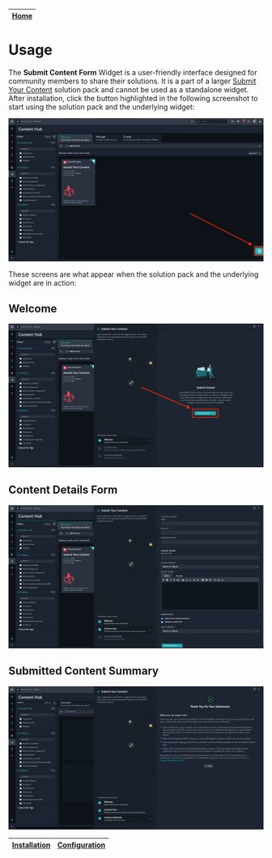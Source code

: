 | [Home](../README.md) |
|----------------------|

# Usage

The **Submit Content Form** Widget is a user-friendly interface designed for community members to share their solutions. It is a part of a larger [Submit Your Content](https://github.com/fortinet-fortisoar/solution-pack-submit-your-content) solution pack and cannot be used as a standalone widget. After installation, click the button highlighted in the following screenshot to start using the solution pack and the underlying widget:

![](./res/submit-content-button.png)

These screens are what appear when the solution pack and the underlying widget are in action:

## Welcome

![](./res/00-welcome.png)

## Content Details Form

![](./res/01-content-form.png)

## Submitted Content Summary

![](./res/03-content-submitted.png)

| [Installation](./setup.md#installation) | [Configuration](./setup.md#configuration) |
|-----------------------------------------|-------------------------------------------|